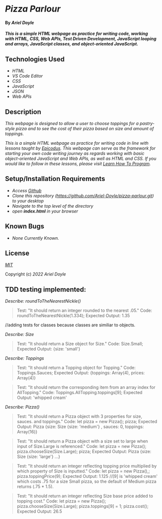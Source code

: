 # _Pizza Parlour_

#### By _**Ariel Doyle**_

#### _This is a simple HTML webpage as practice for writing code, working with HTML, CSS, Web APIs, Test Driven Development, JavaScript looping and arrays, JavaScript classes, and object-oriented JavaScript._

## Technologies Used

- _HTML_
- _VS Code Editor_
- _CSS_
- _JavaScript_
- _JSON_
- _Web APIs_

## Description

_This webpage is designed to allow a user to choose toppings for a pastry-style pizza and to see the cost of their pizza based on size and amount of toppings._

_This is a simple HTML webpage as practice for writing code in line with lessons taught by [Epicodus](https://www.epicodus.com). This webpage can serve as the framework for starting your own code writing journey as regards working with basic object-oriented JavaScript and Web APIs, as well as HTML and CSS. If you would like to follow in these lessons, please visit [Learn How To Program](https://www.learnhowtoprogram.com/introduction-to-programming-part-time)._

## Setup/Installation Requirements

- _Access [Github](https://github.com/)_
- _Clone this repository (https://github.com/Ariel-Doyle/pizza-parlour.git) to your desktop_
- _Navigate to the top level of the directory_
- _open **index.html** in your browser_

## Known Bugs

- _None Currently Known._

## License

_[MIT](https://choosealicense.com/licenses/mit/)_

Copyright (c) _2022_ _Ariel Doyle_ 

## TDD testing implemented:

_Describe: roundToTheNearestNickle()_

>Test: "It should return an integer rounded to the nearest .05."
Code: 
roundToTheNearestNickle(1.334);
Expected Output: 1.35

//adding tests for classes because classes are similiar to objects.

_Describe: Size_

>Test: "It should return a Size object for Size."
Code:
Size.Small;
Expected Output: {size: 'small'}

_Describe: Toppings_

>Test: "It should return a Topping object for Topping."
Code:
Toppings.Sauces;
Expected Output: {toppings: Array(4), prices: Array(4)}

>Test: "It should return the corresponding item from an array index for AllTopping."
Code:
Toppings.AllTopping.toppings[9];
Expected Output: 'whipped cream'

_Describe: Pizza()_

>Test: "It should return a Pizza object with 3 properties for size, sauces. and toppings."
Code:
let pizza = new Pizza();
pizza;
Expected Output: Pizza {size: Size {size: 'medium'} , sauces: 0, toppings: Array(16)}

>Test: "It should return a Pizza object with a size set to large when input of Size.Large is referenced."
Code: 
let pizza = new Pizza();
pizza.chooseSize(Size.Large);
pizza;
Expected Output: Pizza {size: Size {size: 'large'} ...}

>Test: "It should return an integer reflecting topping price multiplied by which property of Size is inputted."
Code: 
let pizza = new Pizza(),;
pizza.toppingPrice(9);
Expected Output: 1.125
//[9] is 'whipped cream' which costs .75 for a size Small pizza, so the default of Medium pizza returns (.75 * 1.5).

>Test: "It should return an integer reflecting Size base price added to topping cost."
Code: 
let pizza = new Pizza();
pizza.chooseSize(Size.Large);
pizza.toppings[9] = 1;
pizza.cost(); 
Expected Output: 26.5